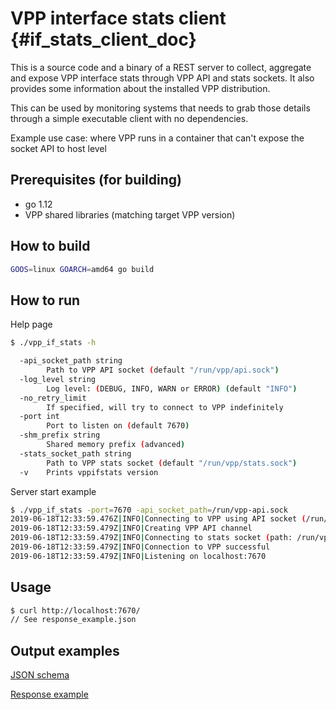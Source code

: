 # VPP interface stats client {#if_stats_client_doc}

This is a source code and a binary of a REST server to collect, 
aggregate and expose VPP interface stats through VPP API and stats sockets. 
It also provides some information about the installed VPP distribution.

This can be used by monitoring systems that needs to grab those details 
through a simple executable client with no dependencies.

Example use case: where VPP runs in a container 
that can't expose the socket API to host level


## Prerequisites (for building)

- go 1.12
- VPP shared libraries (matching target VPP version)

## How to build

```bash
GOOS=linux GOARCH=amd64 go build
``` 

## How to run

Help page
```bash
$ ./vpp_if_stats -h

  -api_socket_path string
    	Path to VPP API socket (default "/run/vpp/api.sock")
  -log_level string
    	Log level: (DEBUG, INFO, WARN or ERROR) (default "INFO")
  -no_retry_limit
    	If specified, will try to connect to VPP indefinitely
  -port int
    	Port to listen on (default 7670)
  -shm_prefix string
    	Shared memory prefix (advanced)
  -stats_socket_path string
    	Path to VPP stats socket (default "/run/vpp/stats.sock")
  -v	Prints vppifstats version

```

Server start example
```bash
$ ./vpp_if_stats -port=7670 -api_socket_path=/run/vpp-api.sock
2019-06-18T12:33:59.476Z|INFO|Connecting to VPP using API socket (/run/vpp-api.sock)
2019-06-18T12:33:59.479Z|INFO|Creating VPP API channel
2019-06-18T12:33:59.479Z|INFO|Connecting to stats socket (path: /run/vpp/stats.sock)
2019-06-18T12:33:59.479Z|INFO|Connection to VPP successful
2019-06-18T12:33:59.479Z|INFO|Listening on localhost:7670
```

## Usage
```bash
$ curl http://localhost:7670/
// See response_example.json
```

## Output examples

[JSON schema](./response_schema.json)

[Response example](./response_example.json)

